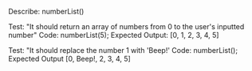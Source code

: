 Describe: numberList() 

Test: "It should return an array of numbers from 0 to the user's inputted number"
Code: numberList(5);
Expected Output: [0, 1, 2, 3, 4, 5]

Test: "It should replace the number 1 with 'Beep!'
Code: numberList();
Expected Output [0, Beep!, 2, 3, 4, 5]